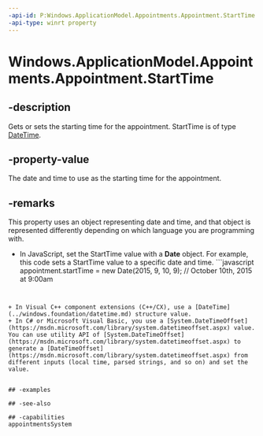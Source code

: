```yaml
---
-api-id: P:Windows.ApplicationModel.Appointments.Appointment.StartTime
-api-type: winrt property
---
```


<!-- Property syntax
public Windows.Foundation.DateTime StartTime { get;  set; }
-->

# Windows.ApplicationModel.Appointments.Appointment.StartTime

## -description
Gets or sets the starting time for the appointment. StartTime is of type [DateTime](../windows.foundation/datetime.md).

## -property-value
The date and time to use as the starting time for the appointment.

## -remarks
This property uses an object representing date and time, and that object is represented differently depending on which language you are programming with.
+ In JavaScript, set the StartTime value with a **Date** object. For example, this code sets a StartTime value to a specific date and time. ```javascript
appointment.startTime = new Date(2015, 9, 10, 9); // October 10th, 2015 at 9:00am
```


+ In Visual C++ component extensions (C++/CX), use a [DateTime](../windows.foundation/datetime.md) structure value.
+ In C# or Microsoft Visual Basic, you use a [System.DateTimeOffset](https://msdn.microsoft.com/library/system.datetimeoffset.aspx) value. You can use utility API of [System.DateTimeOffset](https://msdn.microsoft.com/library/system.datetimeoffset.aspx) to generate a [DateTimeOffset](https://msdn.microsoft.com/library/system.datetimeoffset.aspx) from different inputs (local time, parsed strings, and so on) and set the value.


## -examples

## -see-also

## -capabilities
appointmentsSystem
